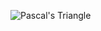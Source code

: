 ![Pascal's Triangle](https://upload.wikimedia.org/wikipedia/commons/0/0d/PascalTriangleAnimated2.gif)